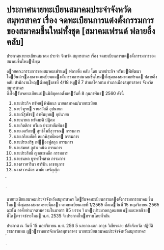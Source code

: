 
# ประกาศนายทะเบียนสมาคมประจำจังหวัดสมุทรสาคร เรื่อง จดทะเบียนการแต่งตั้งกรรมการของสมาคมขึ้นใหม่ทั้งชุด [สมาคมเฟรนด์ ฟลายอิ้ง คลับ]
      
      

      
      

ประกาศนายทะเบียนสมาคม 
ประจํา จังหวัด สมุทรสาคร 
เรื่อง   จดทะเบียนการแตงตั้งกรรมการของสมาคมขึ้นใหมทั้งชุด 
 
 
ดวยคณะกรรมการของสมาคมเฟรนด  ฟลายอิ้ง  คลับ  โดย  นายประกิจ  ทรัพยพิพัฒนา   
ไดยื่นคํารองขอจดทะเบียนแตงตั้งกรรมการสมาคมขึ้นใหมทั้งชุดของสมาคมเฟรนด  ฟลายอิ้ง  คลับ
สํานักงานใหญตั้งอยูเลขที่  4/18  หมูที่      7   ตําบลโคกขาม  อําเภอเมืองสมุทรสาคร  จังหวัดสมุทรสาคร  
ซึ่งไดรับจดทะเบียนเปนนิติบุคคลตั้งแตวันที่  8  กุมภาพันธ  2560  ดังนี้ 
1.  นายประกิจ  ทรัพยพิพัฒนา นายกสมาคม/นายทะเบียน 
2.  นายวิฑูรย  รวยสวัสดิ์ อุปนายก 
3.  นายณัฐพัชร  อําพันยุทธ อุปนายก 
4.  นายนวพล  พรัดมะลิ ปฏิคม 
5.  นายกิตติกร  ทวีผล ประชาสัมพันธ 
6.  นายเอกรักษ  สุทธิโพธิ์สุวรรณ กรรมการ 
7.  นายเกรียงศักดิ์  หยกพิสุทธิ์พงศ กรรมการ 
8.  นายประเสริฐ  เฟองฟูสกุล กรรมการ 
9.  นายสมยศ  ภูกําเ หนิด กรรมการ 
10.  นายประสิทธิ์  ญาณะเหล็ก กรรมการ 
11.  นายธนพล  บูรพาไพศาล กรรมการ 
12.  นางสาวฮารีนา  ฮารีบิน เลขานุการ 
13.  นางสาวรฉัตร  ตามัย เหรัญญิก 
 
 
้
 
่
 

นายทะเบียนสมาคมประจําจังหวัดสมุทรสาคร  ไดรับจดทะเบียนการแตงตั้งกรรมการสมาคม
ขึ้นใหม  ทั้งชุดของสมาคมรายนี้แลว  ตามทะเบียนเลขที่  1/2565  ตั้งแตวันที่  15  พฤศจิกายน  2565 
ฉะนั้น  อาศัยอํานาจตามความในมาตรา  85  บรรพ  1  แหงประมวลกฎหมายแพงและพาณิชย  
ที่ไดตรวจชําระใหม  พ.ศ.  2535  จึงประกาศใหทราบโดยทั่วกัน 
 
ประกาศ  ณ  วันที่  15  พฤศจิกายน  พ.ศ.    256 5 
นายกองเอก  อาวุธ  วิเชียรฉาย 
ปลัดจังหวัด  ปฏิบัติราชการแทน 
ผูวาราชการจังหวัดสมุทรสาคร 
นายทะเบียนสมาคมประจําจังหวัดสมุทรสาคร    
้
 
่
 